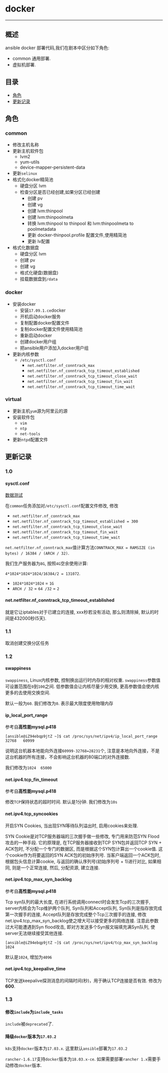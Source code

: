 # docker

---

## 概述

ansible docker 部署代码,我们在剧本中区分如下角色:

* common 通用部署.
* 虚拟机部署.

## 目录

* [角色](#role)
* [更新记录](#version)

## <a name="role">角色</a>

### common

* 修改主机名称
* 更新主机软件包
	* lvm2
	* yum-utils
	* device-mapper-persistent-data
* 更新`selinux`
* 格式化docker精简池
	* 硬盘分区 lvm
	* 检查分区是否已经创建,如果分区已经创建
		* 创建 pv
		* 创建 vg
		* 创建 lvm:thinpool
		* 创建 lvm:thinpoolmeta
		* 转换 lvm:thinpool to thinpool 和 lvm:thinpoolmeta to poolmetadata
		* 更新 docker-thinpool.profile 配置文件,使用精简池
		* 更新 lv配置
* 格式化数据盘
	* 硬盘分区 lvm
	* 创建 pv
	* 创建 vg
	* 格式化硬盘(数据盘)
	* 挂载数据盘到`/data`

### docker

* 安装docker 
	* 安装`17.09.1.ce`docker
	* 开机启动docker服务
	* 复制配置docker配置文件
	* 复制docker配置文件使用精简池
	* 重新启动docker
	* 创建docker用户组
	* 把ansible用户添加入docker用户组
* 更新内核参数
	* `/etc/sysctl.conf`
		* `net.netfilter.nf_conntrack_max`
		* `net.netfilter.nf_conntrack_tcp_timeout_established`
		* `net.netfilter.nf_conntrack_tcp_timeout_close_wait`
		* `net.netfilter.nf_conntrack_tcp_timeout_fin_wait`
		* `net.netfilter.nf_conntrack_tcp_timeout_time_wait`
		
### virtual

* 更新主机`yum`源为阿里云的源
* 安装软件包
	* `vim`
	* `ntp`
	* `net-tools`
* 更新`ntpd`配置文件

## <a name="version">更新记录</a>

### 1.0

#### sysctl.conf

[数据测试](https://github.com/chloroplast1983/readingNotes/blob/41dc2778c84a189a9632930cb7096fef5c1d8e32/%E6%9D%82%E8%AE%B0/docker/nf_conntrack-%20table%20full%2Cdropping%20packet.md)

在`common`任务添加对`/etc/sysctl.conf`配置文件修改, 修改

* `net.netfilter.nf_conntrack_max`
* `net.netfilter.nf_conntrack_tcp_timeout_established = 300`
* `net.netfilter.nf_conntrack_tcp_timeout_close_wait`
* `net.netfilter.nf_conntrack_tcp_timeout_fin_wait`
* `net.netfilter.nf_conntrack_tcp_timeout_time_wait`

`net.netfilter.nf_conntrack_max`值计算方法`CONNTRACK_MAX = RAMSIZE (in bytes) / 16384 / (ARCH / 32)`.

我们生产服务器为`8G`, 按照`4G`空余使用计算:

`4*1024*1024*1024/16384/2 = 131072`.

* `1024*1024*1024` = `1G`
* `ARCH / 32` = `64 /32` = `2`

#### net.netfilter.nf_conntrack_tcp_timeout_established

就是它让iptables对于已建立的连接, xxx秒若没有活动, 那么则清除掉, 默认的时间是432000秒(5天). 

### 1.1

取消创建交换分区任务

### 1.2

#### swappiness

`swappiness`, Linux内核参数, 控制换出运行时内存的相对权重. `swappiness`参数值可设置范围在`0`到`100`之间. 低参数值会让内核尽量少用交换, 更高参数值会使内核更多的去使用交换空间.

默认一般为`60`. 我们修改为`0`. 表示最大限度使用物理内存

#### ip_local_port_range

参考自**高性能mysql.p418**

```
[ansible@iZ94ebqp9jtZ ~]$ cat /proc/sys/net/ipv4/ip_local_port_range
32768	60999
```

说明这台机器本地能向外连接`60999-32768=28231`个, 注意是本地向外连接，不是这台机器的所有连接，不会影响这台机器的80端口的对外连接数.

我们修改为`1024	65000`

#### net.ipv4.tcp_fin_timeout

参考自**高性能mysql.p418**

修改`TCP`保持状态的超时时间. 默认是1分钟. 我们修改为`10s`

#### net.ipv4.tcp_syncookies

开启SYN Cookies, 当出现SYN等待队列溢出时, 启用cookies来处理.

SYN Cookie是对TCP服务器端的三次握手做一些修改, 专门用来防范SYN Flood攻击的一种手段. 它的原理是, 在TCP服务器接收到TCP SYN包并返回TCP SYN + ACK包时, 不分配一个专门的数据区, 而是根据这个SYN包计算出一个cookie值. 这个cookie作为将要返回的SYN ACK包的初始序列号. 当客户端返回一个ACK包时, 根据包头信息计算cookie, 与返回的确认序列号(初始序列号 + 1)进行对比, 如果相同, 则是一个正常连接, 然后, 分配资源, 建立连接.

#### net.ipv4.tcp_max_syn_backlog

参考自**高性能mysql.p418**

Tcp syn队列的最大长度, 在进行系统调用connect时会发生Tcp的三次握手, server内核会为Tcp维护两个队列, Syn队列和Accept队列, Syn队列是指存放完成第一次握手的连接, Accept队列是存放完成整个Tcp三次握手的连接, 修改net.ipv4.tcp_max_syn_backlog使之增大可以接受更多的网络连接.
注意此参数过大可能遭遇到Syn flood攻击, 即对方发送多个Syn报文端填充满Syn队列, 使server无法继续接受其他连接.

```
[ansible@iZ94ebqp9jtZ ~]$ cat /proc/sys/net/ipv4/tcp_max_syn_backlog
1024
```

默认是`1024`, 增加为`4096`

#### net.ipv4.tcp_keepalive_time

TCP发送keepalive探测消息的间隔时间(秒)，用于确认TCP连接是否有效. 修改为**600**.

### 1.3

#### 修改`include`为`include_tasks`

`include`被`deprecated`了.

#### 降级`docker`版本为`17.03.2`

`k8s`支持`docker`版本为`17.03.x`. 这里默认`ansible`部署为`17.03.2`

`rancher-1.6.17`支持`docker`版本为`18.03.x-ce`. 如果需要部署`rancher 1.x`需要手动修改`docker`版本.